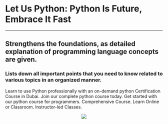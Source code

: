 # Let Us Python: Python Is Future, Embrace It Fast

---
## Strengthens the foundations, as detailed explanation of programming language concepts are given.


### Lists down all important points that you need to know related to various topics in an organized manner.

Learn to use Python professionally with an on-demand python Certification Course in Dubai. Join our complete python course today. Get started with our python course for programmers. Comprehensive Course. Learn Online or Classroom. Instructor-led Classes.

<center><img src="https://d1jnx9ba8s6j9r.cloudfront.net/blog/wp-content/uploads/2017/06/Python-Programming-Edureka.png"/></center>
